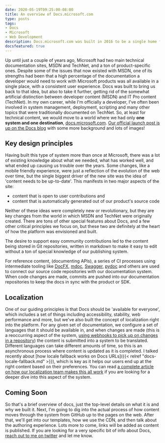```yaml
---
date: 2020-05-19T09:25:00-08:00
title: An overview of Docs.microsoft.com
type: posts
tags:
- Docs
- Microsoft
- Web Development
description: Docs.microsoft.com was built in 2016 to be a single home for all technical documentation at Microsoft, I'm going to give you an overview of it before I dive into the details of how it all works
docsfeatured: true
---
```

Up until just a couple of years ago, Microsoft had two main technical documentation sites, MSDN and TechNet, and a ton of product-specific ones. Despite some of the issues that now existed with MSDN, one of its strengths had been that a high percentage of the documentation a developer would need to work with Microsoft products was all available in a single place, with a consistent user experience. Docs was built to bring us back to that idea, but also to take it further, getting rid of the somewhat artificial distinction between developer content (MSDN) and IT Pro content (TechNet). In my own career, while I'm officially a developer, I've often been involved in system management, deployment, scripting and many other topics that were traditionally documented on TechNet. So, at least for technical content, we would move to a world where we had only **one system and one destination**, [docs.microsoft.com](https://docs.microsoft.com). [Our official launch post is up on the Docs blog](https://docs.microsoft.com/teamblog/introducing-docs-microsoft-com) with some more background and lots of images!

## Key design principles

Having built this type of system more than once at Microsoft, there was a lot of existing knowledge about what we needed, what has worked well, and what ended up causing us trouble over the years. Some changes, like a mobile friendly experience, were just a reflection of the evolution of the web over time, but the single biggest driver of the new site was the idea of 'content needs to be up-to-date'. This manifests in two major aspects of the site:

- content that is open to user contributions and
- content that is automatically generated out of our product's source code

Neither of these ideas were completely new or revolutionary, but they are key changes from the world in which MSDN and TechNet were originally created. There are tons of other special features about Docs, and a few other critical principles we focus on, but these two are definitely at the heart of how the platform was envisioned and built.

The desire to support easy community contributions led to the content being stored in Git repositories, written in markdown to make it easy to edit without a ton of special knowledge of our publishing system.

For reference content, (documenting APIs), a series of CI processes using intermediate tooling like [DocFX](https://dotnet.github.io/docfx/), [mdoc](https://github.com/mono/api-doc-tools), [Swagger](https://swagger.io/), [pydoc](https://docs.python.org/3/library/pydoc.html) and others are used to connect our source code repositories with our documentation system. When code changes are made, commits are pushed into our documentation repositories to keep the docs in sync with the product or SDK.

## Localization

One of our guiding principles is that Docs should be 'available for everyone', which includes a set of things including accessibility, stability, web performance and more, but we've also built the concept of localization right into the platform. For any given set of documentation, we configure a set of languages that it should be available in, and when changes are made (this is a reoccurring aspect of the system, [using webhooks to pick up on changes in a repository](https://developer.github.com/webhooks/)) the content is submitted into a system to be translated. Different languages can take different amounts of time, so this is an asynchronous process where content is updated as it is completed. I talked recently about [how locale fallback works on Docs URLs]({{< relref "docs-locale-fallback.md" >}}), which is key as it helps our users end up at the right content based on their preferences. You can read [a complete article on how our localization team makes this all work](https://increment.com/internationalization/microsoft-beyond-translation/) if you are looking for a deeper dive into this aspect of the system.

## Coming Soon

So that's a brief overview of docs, just the top-level details on what it is and why we built it. Next, I'm going to dig into the actual process of how content moves through the system from GitHub up to the pages on the web. After that, we'll get into our templates, how we use the CDN, and then talk about the authoring experience. Lots more to come, links will be added as content is published. If you are looking for a very specific bit of info about Docs, [reach out to me on twitter](https://twitter.com/duncanma) and let me know.
